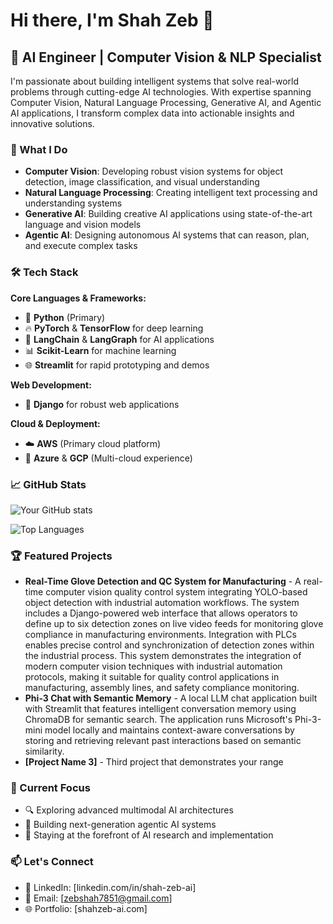 # Hi there, I'm Shah Zeb 👋

## 🚀 AI Engineer | Computer Vision & NLP Specialist

I'm passionate about building intelligent systems that solve real-world problems through cutting-edge AI technologies. With expertise spanning Computer Vision, Natural Language Processing, Generative AI, and Agentic AI applications, I transform complex data into actionable insights and innovative solutions.

### 🔬 What I Do

- **Computer Vision**: Developing robust vision systems for object detection, image classification, and visual understanding
- **Natural Language Processing**: Creating intelligent text processing and understanding systems
- **Generative AI**: Building creative AI applications using state-of-the-art language and vision models
- **Agentic AI**: Designing autonomous AI systems that can reason, plan, and execute complex tasks

### 🛠️ Tech Stack

**Core Languages & Frameworks:**
- 🐍 **Python** (Primary)
- 🔥 **PyTorch** & **TensorFlow** for deep learning
- 🦜 **LangChain** & **LangGraph** for AI applications
- 📊 **Scikit-Learn** for machine learning
- 🌐 **Streamlit** for rapid prototyping and demos

**Web Development:**
- 🎯 **Django** for robust web applications

**Cloud & Deployment:**
- ☁️ **AWS** (Primary cloud platform)
- 🔷 **Azure** & **GCP** (Multi-cloud experience)

### 📈 GitHub Stats

![Your GitHub stats](https://github-readme-stats.vercel.app/api?username=ShahZebYousafzai&show_icons=true&theme=radical)

![Top Languages](https://github-readme-stats.vercel.app/api/top-langs/?username=ShahZebYousafzai&layout=compact&theme=radical)

### 🏆 Featured Projects

<!-- Add your best projects here -->
- **Real-Time Glove Detection and QC System for Manufacturing** - A real-time computer vision quality control system integrating YOLO-based object detection with industrial automation workflows. The system includes a Django-powered web interface that allows operators to define up to six detection zones on live video feeds for monitoring glove compliance in manufacturing environments. Integration with PLCs enables precise control and synchronization of detection zones within the industrial process. This system demonstrates the integration of modern computer vision techniques with industrial automation protocols, making it suitable for quality control applications in manufacturing, assembly lines, and safety compliance monitoring.
- **Phi-3 Chat with Semantic Memory** - A local LLM chat application built with Streamlit that features intelligent conversation memory using ChromaDB for semantic search. The application runs Microsoft's Phi-3-mini model locally and maintains context-aware conversations by storing and retrieving relevant past interactions based on semantic similarity.
- **[Project Name 3]** - Third project that demonstrates your range

### 🎯 Current Focus

- 🔍 Exploring advanced multimodal AI architectures
- 🤖 Building next-generation agentic AI systems
- 🌱 Staying at the forefront of AI research and implementation

### 📫 Let's Connect

- 💼 LinkedIn: [linkedin.com/in/shah-zeb-ai]
- 📧 Email: [zebshah7851@gmail.com]
- 🌐 Portfolio: [shahzeb-ai.com]
